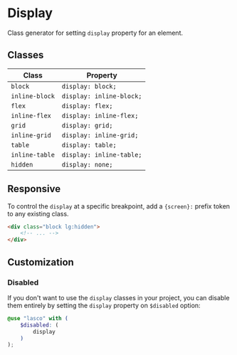 # Display

Class generator for setting `display` property for an element.

## Classes

| Class          | Property                 |
|----------------|--------------------------|
| `block`        | `display: block;`        |
| `inline-block` | `display: inline-block;` |
| `flex`         | `display: flex;`         |
| `inline-flex`  | `display: inline-flex;`  |
| `grid`         | `display: grid;`         |
| `inline-grid`  | `display: inline-grid;`  |
| `table`        | `display: table;`        |
| `inline-table` | `display: inline-table;` |
| `hidden`       | `display: none;`         |

## Responsive

To control the `display` at a specific breakpoint, add a `{screen}:` prefix token to any existing class.

```html
<div class="block lg:hidden">
    <!-- ... -->
</div>
```

## Customization

### Disabled

If you don't want to use the `display` classes in your project, you can disable them entirely by setting the `display`
property on `$disabled` option:

```scss
@use "lasco" with (
    $disabled: (
        display
    )
);
```

